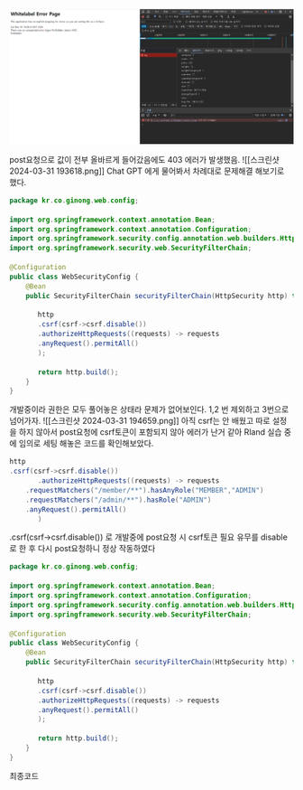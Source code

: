 


![스크린샷 2024-03-30 183515.png](https://github.com/seungwb/Obsidian/blob/main/%EA%B8%B0%EB%86%8D%EC%9D%B4%EB%84%A4%20prj/screenshot/%EC%8A%A4%ED%81%AC%EB%A6%B0%EC%83%B7%202024-03-30%20183515.png)

post요청으로 값이 전부 올바르게 들어갔음에도 403 에러가 발생했음.
![[스크린샷 2024-03-31 193618.png]]
Chat GPT 에게 물어봐서 차례대로 문제해결 해보기로 했다.
```java
package kr.co.ginong.web.config;  
  
import org.springframework.context.annotation.Bean;  
import org.springframework.context.annotation.Configuration;  
import org.springframework.security.config.annotation.web.builders.HttpSecurity;  
import org.springframework.security.web.SecurityFilterChain;  
  
@Configuration  
public class WebSecurityConfig {  
    @Bean  
    public SecurityFilterChain securityFilterChain(HttpSecurity http) throws Exception {  
  
       http   
       .csrf(csrf->csrf.disable()) 
       .authorizeHttpRequests((requests) -> requests  
       .anyRequest().permitAll()  
       );  
  
       return http.build();  
    }  
}
```

개발중이라 권한은 모두 풀어놓은 상태라 문제가 없어보인다. 1,2 번 제외하고 3번으로 넘어가자.
![[스크린샷 2024-03-31 194659.png]]
아직 csrf는 안 배웠고 따로 설정을 하지 않아서 post요청에 csrf토큰이 포함되지 않아 에러가 난거 같아 Rland 실습 중에 임의로 세팅 해놓은 코드를 확인해보았다.
```java
http  
.csrf(csrf->csrf.disable())  
       .authorizeHttpRequests((requests) -> requests  
    .requestMatchers("/member/**").hasAnyRole("MEMBER","ADMIN")  
    .requestMatchers("/admin/**").hasRole("ADMIN")  
    .anyRequest().permitAll()  
       )
```

.csrf(csrf->csrf.disable())  로 개발중에 post요청 시 csrf토큰 필요 유무를 disable로 한 후 다시 post요청하니 정상 작동하였다

```java
package kr.co.ginong.web.config;  
  
import org.springframework.context.annotation.Bean;  
import org.springframework.context.annotation.Configuration;  
import org.springframework.security.config.annotation.web.builders.HttpSecurity;  
import org.springframework.security.web.SecurityFilterChain;  
  
@Configuration  
public class WebSecurityConfig {  
    @Bean  
    public SecurityFilterChain securityFilterChain(HttpSecurity http) throws Exception {  
  
       http   
       .csrf(csrf->csrf.disable()) 
       .authorizeHttpRequests((requests) -> requests  
       .anyRequest().permitAll()  
       );  
  
       return http.build();  
    }  
}
```
최종코드